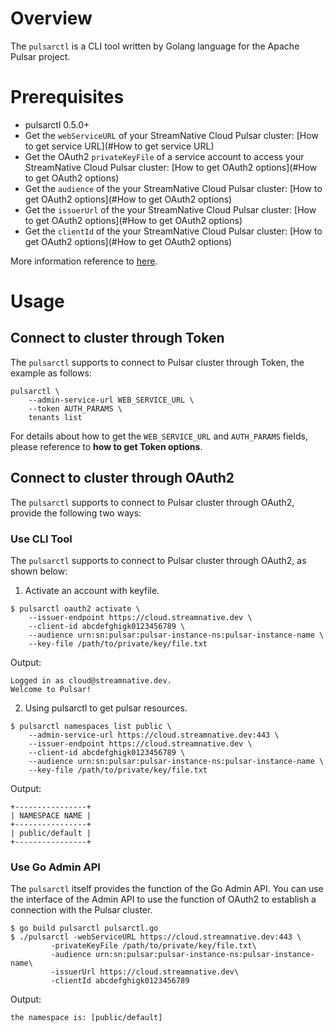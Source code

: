 # Overview

The `pulsarctl` is a CLI tool written by Golang language for the Apache Pulsar project.

# Prerequisites

- pulsarctl 0.5.0+
- Get the `webServiceURL` of your StreamNative Cloud Pulsar cluster: [How to get service URL](#How to get service URL)
- Get the OAuth2 `privateKeyFile` of a service account to access your StreamNative Cloud Pulsar cluster: [How to get OAuth2 options](#How to get OAuth2 options)
- Get the `audience` of the your StreamNative Cloud Pulsar cluster: [How to get OAuth2 options](#How to get OAuth2 options)
- Get the `issuerUrl` of the your StreamNative Cloud Pulsar cluster: [How to get OAuth2 options](#How to get OAuth2 options)
- Get the `clientId` of the your StreamNative Cloud Pulsar cluster: [How to get OAuth2 options](#How to get OAuth2 options)

More information reference to [here](https://github.com/streamnative/pulsarctl/blob/master/README.md).

# Usage

## Connect to cluster through Token

The `pulsarctl` supports to connect to Pulsar cluster through Token, the example as follows:

```shell script
pulsarctl \
    --admin-service-url WEB_SERVICE_URL \
    --token AUTH_PARAMS \
    tenants list
```

For details about how to get the `WEB_SERVICE_URL` and `AUTH_PARAMS` fields, please reference to **how to get Token options**.

## Connect to cluster through OAuth2

The `pulsarctl` supports to connect to Pulsar cluster through OAuth2, provide the following two ways:

### Use CLI Tool

The `pulsarctl` supports to connect to Pulsar cluster through OAuth2, as shown below:

1. Activate an account with keyfile.

```shell script
$ pulsarctl oauth2 activate \
    --issuer-endpoint https://cloud.streamnative.dev \
    --client-id abcdefghigk0123456789 \
    --audience urn:sn:pulsar:pulsar-instance-ns:pulsar-instance-name \
    --key-file /path/to/private/key/file.txt
```

Output:

```text
Logged in as cloud@streamnative.dev.
Welcome to Pulsar!
```

2. Using pulsarctl to get pulsar resources.

```shell script
$ pulsarctl namespaces list public \
    --admin-service-url https://cloud.streamnative.dev:443 \
    --issuer-endpoint https://cloud.streamnative.dev \
    --client-id abcdefghigk0123456789 \
    --audience urn:sn:pulsar:pulsar-instance-ns:pulsar-instance-name \
    --key-file /path/to/private/key/file.txt
```

Output:

```text
+----------------+
| NAMESPACE NAME |
+----------------+
| public/default |
+----------------+
```

### Use Go Admin API

The `pulsarctl` itself provides the function of the Go Admin API. You can use the interface of the Admin API to use the function of OAuth2 to establish a connection with the Pulsar cluster. 

```shell script
$ go build pulsarctl pulsarctl.go
$ ./pulsarctl -webServiceURL https://cloud.streamnative.dev:443 \
         -privateKeyFile /path/to/private/key/file.txt\
         -audience urn:sn:pulsar:pulsar-instance-ns:pulsar-instance-name\
         -issuerUrl https://cloud.streamnative.dev\
         -clientId abcdefghigk0123456789
```

Output:

```text
the namespace is: [public/default]
```
